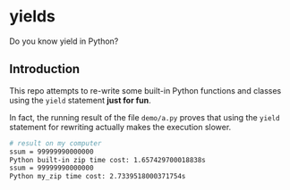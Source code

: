 # yields

Do you know yield in Python?

## Introduction

This repo attempts to re-write some built-in Python functions and classes using the `yield` statement **just for fun**.

In fact, the running result of the file `demo/a.py` proves that using the `yield` statement for rewriting actually makes the execution slower.

```bash
# result on my computer
ssum = 99999990000000
Python built-in zip time cost: 1.657429700018838s
ssum = 99999990000000
Python my_zip time cost: 2.7339518000371754s
```
